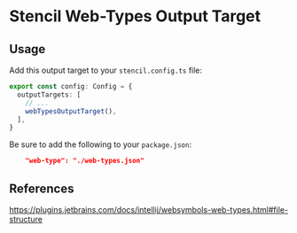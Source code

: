 # Stencil Web-Types Output Target

## Usage

Add this output target to your `stencil.config.ts` file:
```ts
export const config: Config = {
  outputTargets: [
    // ...
    webTypesOutputTarget(),
  ],
}
```

Be sure to add the following to your `package.json`:
```json
    "web-type": "./web-types.json"
```

## References

https://plugins.jetbrains.com/docs/intellij/websymbols-web-types.html#file-structure